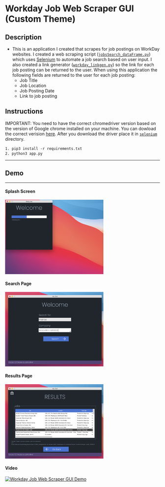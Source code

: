 # Workday Job Web Scraper GUI (Custom Theme)

## Description
 - This is an application I created that scrapes for job postings on WorkDay websites. I created a web scraping script ([`jobsSearch_dataFrame.py`](https://github.com/nickb210/Workday-Job-Web-Scraper-GUI-Custom-Theme-/blob/master/jobsSearch_dataFrame.py)) which uses [Selenium](https://selenium-python.readthedocs.io/) to automate a job search based on user input. I also created a link generator ([`workday_linkgen.py`](https://github.com/nickb210/Workday-Job-Web-Scraper-GUI-Custom-Theme-/blob/master/workday_linkgen.py)) so the link for each job posting can be returned to the user. When using this application the following fields are returned to the user for each job posting:
    - Job Title
    - Job Location
    - Job Posting Date
    - Link to job posting

## Instructions
IMPORTANT: You need to have the correct chromedriver version based on the version of Google chrome installed on your machine. You can dowload the correct verision [here](https://chromedriver.chromium.org/downloads). After you download the driver place it in [`selenium`](https://github.com/nickb210/Workday-Job-Web-Scraper-GUI-Custom-Theme-/tree/master/selenium) directory. 
```
1. pip3 install -r requirements.txt
2. python3 app.py
```


---
## Demo
---
#### Splash Screen
<img src="./pictures/splash.png" alt="drawing" width="320"/>

#### Search Page
<img src="./pictures/search.png" alt="drawing" width="320"/>

#### Results Page
<img src="./pictures/results.png" alt="drawing" width="320"/>

#### Video
[![Workday Job Web Scraper GUI Demo](https://res.cloudinary.com/marcomontalbano/image/upload/v1633122288/video_to_markdown/images/youtube--wuIiBdIyqyI-c05b58ac6eb4c4700831b2b3070cd403.jpg)](https://www.youtube.com/watch?v=e63q0Ifi2vY "Workday Job Web Scraper GUI Demo")